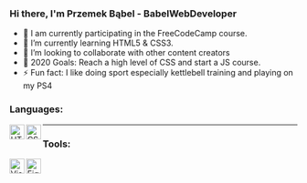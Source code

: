 ### Hi there, I'm Przemek Bąbel - BabelWebDeveloper

- 💼 I am currently participating in the FreeCodeCamp course.
- 🎯 I’m currently learning HTML5 & CSS3.
- 👯 I’m looking to collaborate with other content creators
- 🥅 2020 Goals: Reach a high level of CSS and start a JS course.
- ⚡ Fun fact: I like doing sport especially kettlebell training and playing on my PS4

### Languages:


<img align="left" alt="HTML" width="26px" src="https://raw.githubusercontent.com/BabelWebDeveloper/BabelWebDeveloper/master/img/html.png"/>
<img align="left" alt="CSS" width="26px" src="https://raw.githubusercontent.com/BabelWebDeveloper/BabelWebDeveloper/master/img/css.png"/>
<hr>

### Tools:


<img align="left" alt="Visual Studio Code" width="26px" src="https://raw.githubusercontent.com/BabelWebDeveloper/BabelWebDeveloper/master/img/vsc.jpg"/>
<img align="left" alt="Figma" width="26px" src="https://raw.githubusercontent.com/BabelWebDeveloper/BabelWebDeveloper/master/img/figma.png"/>

